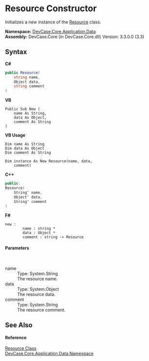 # Resource Constructor 
 

Initializes a new instance of the <a href="T_DevCase_Core_Application_Data_Resource">Resource</a> class.

**Namespace:**&nbsp;<a href="N_DevCase_Core_Application_Data">DevCase.Core.Application.Data</a><br />**Assembly:**&nbsp;DevCase.Core (in DevCase.Core.dll) Version: 3.3.0.0 (3.3)

## Syntax

**C#**<br />
``` C#
public Resource(
	string name,
	Object data,
	string comment
)
```

**VB**<br />
``` VB
Public Sub New ( 
	name As String,
	data As Object,
	comment As String
)
```

**VB Usage**<br />
``` VB Usage
Dim name As String
Dim data As Object
Dim comment As String

Dim instance As New Resource(name, data, 
	comment)
```

**C++**<br />
``` C++
public:
Resource(
	String^ name, 
	Object^ data, 
	String^ comment
)
```

**F#**<br />
``` F#
new : 
        name : string * 
        data : Object * 
        comment : string -> Resource
```


#### Parameters
&nbsp;<dl><dt>name</dt><dd>Type: System.String<br />The resource name.</dd><dt>data</dt><dd>Type: System.Object<br />The resource data.</dd><dt>comment</dt><dd>Type: System.String<br />The resource comment.</dd></dl>

## See Also


#### Reference
<a href="T_DevCase_Core_Application_Data_Resource">Resource Class</a><br /><a href="N_DevCase_Core_Application_Data">DevCase.Core.Application.Data Namespace</a><br />